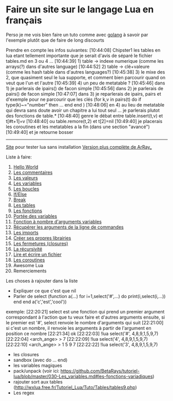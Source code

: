 # Faire un site sur le langage Lua en français

Perso je me vois bien faire un tuto comme avec [golang](https://gobyexample.com/) à savoir par l'exemple plutôt que de faire de long discourts

Prendre en compte les infos suivantes:
[10:44:08] <TsT> Chipster1 les tables en lua etant tellement importante que je serait d'avis de séparé le fichier tables.md en 3 ou 4 ...
[10:44:39] <TsT> 1) table -> indexe numerique (comme les arrays(?) dans d'autres language)
[10:44:52] <TsT> 2) table -> clé+valeure (comme les hash table dans d'autres languages?)
[10:45:38] <TsT> 3) le mixe des 2, que quasiment seul le lua supporte, et comment bien parcourir quand on veut que l'un et l'autre
[10:45:39] <TsT> 4) un peu de metatable ?
[10:45:46] <TsT> dans 1) je parlerais de ipairs() de facon simple
[10:45:56] <TsT> dans 2) je parlerais de pairs() de facon simple
[10:47:07] <TsT> dans 3) je reparlerais de ipairs, pairs et d'exemple pour ne parcourir que les clés (for k,v in pairs(t) do if type(k)~="number" then ... end end )
[10:48:06] <TsT> en 4) au lieu de metatable qui devra sans doute avoir un chapitre a lui tout seul ... je parlerais plutot des fonctions de table.*
[10:48:40] <TsT> genre le débat entre table.insert(t,v) et t[#t+1]=v
[10:48:40] <TsT> ou table.remore(t,2) et t[2]=nil
[10:49:40] <TsT> je placerais les coroutines et les metatables a la fin (dans une section "avancé")
[10:49:40] <TsT> et je retourne bosser

---

[Site](http://fengari.io/) pour tester lua sans installation
[Version plus complète de ArRay_](https://github.com/BetaRays/tutoriel-lua/)

Liste à faire:

1. [Hello World](hello_world.md)
2. [Les commentaires](commentaires.md)
3. [Les valeurs](valeurs.md)
4. [Les variables](variables.md)
5. [Les boucles](boucles.md)
6. [If/Else](conditions.md)
7. [Break](break.md)
7. [Les tables](tables.md)
8. [Les fonctions](fonctions.md)
9. [Portée des variables](portee_variables.md)
10. [Fonction à nombre d'arguments variables](variadic.md)
11. [Récupérer les arguments de la ligne de commandes](arg_cli.md)
10. [Les imports](imports.md)
10. [Créer ses propres librairies](creer_lib.md)
11. [Les fermetures (closures)](closures.md)
10. [La récursivité](recursivite.md)
11. [Lire et écrire un fichier](lecture_ecriture.md)
11. [Les coroutines](coroutines.md)
12. Awesome Lua
13. Remerciements

Les choses à rajouter dans la liste
* Expliquer ce que c'est que nil
* Parler de select (function a(...) for i=1,select('#',...) do print(i,select(i,...)) end end a('c','est','cool'))

exemple: [22:20:21] <nheir> select est une fonction qui prend un premier argument correspondant à l'action que tu veux faire et d'autres arguments ensuite, si le premier est '#', select renvoie le nombre d'arguments qui suit
[22:21:00] <nheir> si c'est un nombre, il renvoie les arguments à partir de l'argument en position ce nombre
[22:21:34] <ChipsterOne> ok
[22:22:03] <nheir> !lua select('#', 4,8,9,1,5,9,7)
[22:22:04] <arch_ange> > 7
[22:22:09] <nheir> !lua select('4', 4,8,9,1,5,9,7)
[22:22:10] <arch_ange> > 1 5 9 7
[22:22:22] <nheir> !lua select('3', 4,8,9,1,5,9,7)

* les closures
* sandbox (avec do … end)
* les variables magiques
* pack/unpack (voir ici: https://github.com/BetaRays/tutoriel-lua/blob/master/030-Les_variables.md#les-fonctions-variadiques)
* rajouter sort aux tables (http://wxlua.free.fr/Tutoriel_Lua/Tuto/Tables/tables9.php)
* Les regex